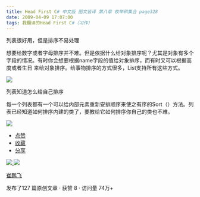 ```yaml
---
title: Head First C# 中文版 图文皆译 第八章 枚举和集合 page328
date: 2009-04-09 17:07:00
tags: 我翻译的Head First C#（习作）
---
```

列表很好用，但是排序不易处理

想要给数字或者字母排序并不难。但是依据什么给对象排序呢？尤其是对象有多个字段的情况。有时你会想要根据name字段的值给对象排序，而有时又可以根据高度或者生日
来给对象排序。给事物排序的方式很多，List支持所有这些方式。

![](https://p-blog.csdn.net/images/p_blog_csdn_net/cuipengfei1/EntryImages/20090409/2009-04-09_16-57-33.jpg)

列表知道怎么给自己排序

每一个列表都有一个可以给内部元素重新安排顺序来使之有序的Sort（）方法。列表已经知道如何排序内建的类了，要教给它如何排序你自己的类也不难。

![](https://p-blog.csdn.net/images/p_blog_csdn_net/cuipengfei1/EntryImages/20090409/2009-04-09_17-03-10.jpg)

  * [ 点赞  ](javascript:;)
  * [ 收藏  ](javascript:;)
  * [ 分享 ](javascript:;)

[ ![](https://profile.csdnimg.cn/5/2/5/3_cuipengfei1)
![](https://g.csdnimg.cn/static/user-reg-year/1x/11.png)
](https://blog.csdn.net/cuipengfei1)

[ 崔鹏飞 ](https://blog.csdn.net/cuipengfei1)

发布了127 篇原创文章  ·  获赞 8  ·  访问量 74万+

